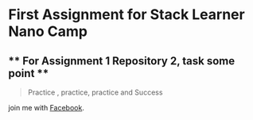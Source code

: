 # First Assignment for Stack Learner Nano Camp

** For Assignment 1 Repository 2, task some point **
---

> Practice , practice, practice and Success


join me with [Facebook](https://www.facebook.com/nmibirh235/).